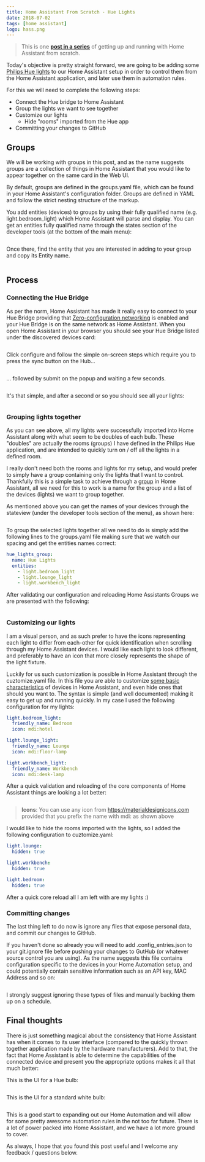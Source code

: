 ```yaml
---
title: Home Assistant From Scratch - Hue Lights
date: 2018-07-02
tags: [home assistant]
logo: hass.png
---
```


> This is one **[post in a series](/blog/2018/2018-06-27/post/)** of getting up and running with Home Assistant from scratch.

Today's objective is pretty straight forward, we are going to be adding some [Philips Hue lights](https://www.philips-hue.com/en-ca) to our Home Assistant setup in order to control them from the Home Assistant application, and later use them in automation rules.

For this we will need to complete the following steps:

- Connect the Hue bridge to Home Assistant
- Group the lights we want to see together
- Customize our lights
  - Hide "rooms" imported from the Hue app
- Committing your changes to GitHub

## Groups

We will be working with groups in this post, and as the name suggests groups are a collection of things in Home Assistant that you would like to appear together on the same card in the Web UI.

By default, groups are defined in the groups.yaml file, which can be found in your Home Assistant's configuration folder. Groups are defined in YAML and follow the strict nesting structure of the markup.

You add entities (devices) to groups by using their fully qualified name (e.g. light.bedroom_light) which Home Assistant will parse and display. You can get an entities fully qualified name through the states section of the developer tools (at the bottom of the main menu):

<img src="./001.png" alt="" />

Once there, find the entity that you are interested in adding to your group and copy its Entity name.

<img src="./002.png" alt="" />

## Process

### Connecting the Hue Bridge

As per the norm, Home Assistant has made it really easy to connect to your Hue Bridge providing that [Zero-configuration networking](https://en.wikipedia.org/wiki/Zero-configuration_networking) is enabled and your Hue Bridge is on the same network as Home Assistant. When you open Home Assistant in your browser you should see your Hue Bridge listed under the discovered devices card:

<img src="./003.png" alt="" />

Click configure and follow the simple on-screen steps which require you to press the sync button on the Hub...

<img src="./004.png" alt="" />

... followed by submit on the popup and waiting a few seconds.

<img src="./005.png" alt="" />

It's that simple, and after a second or so you should see all your lights:

<img src="./006.png" alt="" />

### Grouping lights together

As you can see above, all my lights were successfully imported into Home Assistant along with what seem to be doubles of each bulb. These "doubles" are actually the rooms (groups) I have defined in the Philips Hue application, and are intended to quickly turn on / off all the lights in a defined room.

I really don't need both the rooms and lights for my setup, and would prefer to simply have a group containing only the lights that I want to control. Thankfully this is a simple task to achieve through a [group](https://www.home-assistant.io/integrations/group/) in Home Assistant, all we need for this to work is a name for the group and a list of the devices (lights) we want to group together.

As mentioned above you can get the names of your devices through the stateview (under the developer tools section of the menu), as shown here:

<img src="./007.png" alt="" />

To group the selected lights together all we need to do is simply add the following lines to the groups.yaml file making sure that we watch our spacing and get the entities names correct:

```yaml
hue_lights_group:
  name: Hue Lights
  entities:
    - light.bedroom_light
    - light.lounge_light
    - light.workbench_light
```

After validating our configuration and reloading Home Assistants Groups we are presented with the following:

<img src="./008.png" alt="" />

### Customizing our lights

I am a visual person, and as such prefer to have the icons representing each light to differ from each-other for quick identification when scrolling through my Home Assistant devices. I would like each light to look different, and preferably to have an icon that more closely represents the shape of the light fixture.

Luckily for us such customization is possible in Home Assistant through the cuztomize.yaml file. In this file you are able to customize [some basic characteristics](https://www.home-assistant.io/docs/configuration/customizing-devices/) of devices in Home Assistant, and even hide ones that should you want to. The syntax is simple (and well documented) making it easy to get up and running quickly. In my case I used the following configuration for my lights:

```yaml
light.bedroom_light:
  friendly_name: Bedroom
  icon: mdi:hotel

light.lounge_light:
  friendly_name: Lounge
  icon: mdi:floor-lamp

light.workbench_light:
  friendly_name: Workbench
  icon: mdi:desk-lamp
```

After a quick validation and reloading of the core components of Home Assistant things are looking a lot better:

<img src="./009.png" alt="" />

> **Icons**: You can use any icon from https://materialdesignicons.com provided that you prefix the name with mdi: as shown above

I would like to hide the rooms imported with the lights, so I added the following configuration to cuztomize.yaml:

```yaml
light.lounge:
  hidden: true

light.workbench:
  hidden: true

light.bedroom:
  hidden: true
```

After a quick core reload all I am left with are my lights :)

### Committing changes

The last thing left to do now is ignore any files that expose personal data, and commit our changes to GitHub.

If you haven't done so already you will need to add .config_entries.json to your git.ignore file before pushing your changes to GutHub (or whatever source control you are using). As the name suggests this file contains configuration specific to the devices in your Home Automation setup, and could potentially contain sensitive information such as an API key, MAC Address and so on:

<img src="./010.png" alt="" />

I strongly suggest ignoring these types of files and manually backing them up on a schedule.

## Final thoughts

There is just something magical about the consistency that Home Assistant has when it comes to its user interface (compared to the quickly thrown together application made by the hardware manufacturers). Add to that, the fact that Home Assistant is able to determine the capabilities of the connected device and present you the appropriate options makes it all that much better:

This is the UI for a Hue bulb:

<img src="./011.png" alt="" />

This is the UI for a standard white bulb:

<img src="./012.png" alt="" />

This is a good start to expanding out our Home Automation and will allow for some pretty awesome automation rules in the not too far future. There is a lot of power packed into Home Assistant, and we have a lot more ground to cover.

As always, I hope that you found this post useful and I welcome any feedback / questions below.
